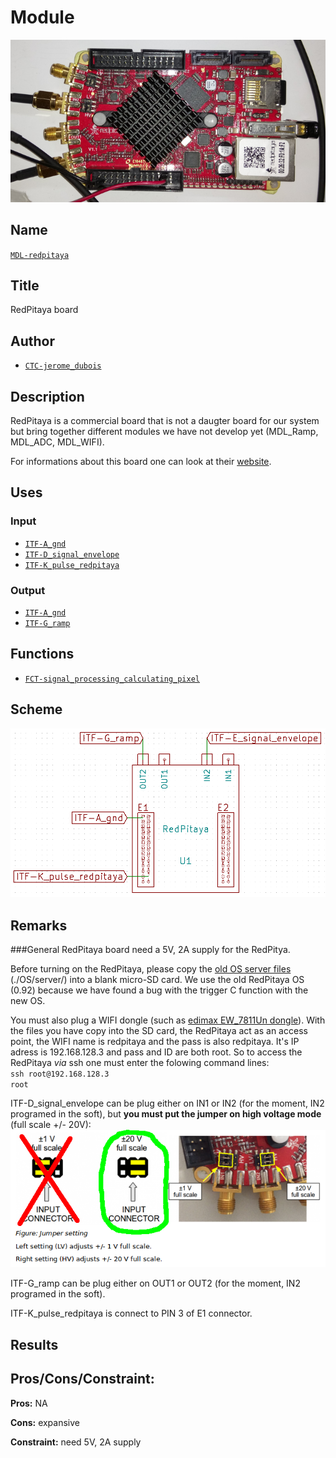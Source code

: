 # Module
![](viewme.png)

## Name
[`MDL-redpitaya`]()

## Title
RedPitaya board

## Author
* [`CTC-jerome_dubois`]()

## Description
RedPitaya is a commercial board that is not a daugter board for our system but bring together different modules we have not develop yet (MDL_Ramp, MDL_ADC, MDL_WIFI).

For informations about this board one can look at their [website](http://www.redpitaya.com).

## Uses
### Input
* [`ITF-A_gnd`]()
* [`ITF-D_signal_envelope`]()
* [`ITF-K_pulse_redpitaya`]()

### Output
* [`ITF-A_gnd`]()
* [`ITF-G_ramp`]()

## Functions
* [`FCT-signal_processing_calculating_pixel`]()

## Scheme
![](images/scheme.png)

## Remarks

###General
RedPitaya board need a 5V, 2A supply for the RedPitya.

Before turning on the RedPitaya, please copy the [old OS server files](./OS/server/) (./OS/server/) into a blank micro-SD card. We use the old RedPitaya OS (0.92) because we have found a bug with the trigger C function with the new OS.

You must also plug a WIFI dongle (such as [edimax EW_7811Un dongle](http://www.edimax.fr/edimax/merchandise/merchandise_detail/data/edimax/fr/wireless_adapters_n150/ew-7811un/)). With the files you have copy into the SD card, the RedPitaya act as an access point, the WIFI name is redpitaya and the pass is also redpitaya. It's IP adress is 192.168.128.3 and pass and ID are both root. So to access the RedPitaya *via* ssh one must enter the folowing command lines:  
`ssh root@192.168.128.3`  
`root`

ITF-D_signal_envelope can be plug either on IN1 or IN2 (for the moment, IN2 programed in the soft), but **you must put the jumper on high voltage mode** (full scale +/- 20V):  
![](./images/lv_hv.png)

ITF-G_ramp can be plug either on OUT1 or OUT2 (for the moment, IN2 programed in the soft).

ITF-K_pulse_redpitaya is connect to PIN 3 of E1 connector.

## Results

## Pros/Cons/Constraint:

**Pros:** NA

**Cons:** expansive

**Constraint:** need 5V, 2A supply
